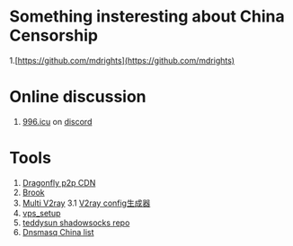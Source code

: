 # Something insteresting about China Censorship

1.[https://github.com/mdrights](https://github.com/mdrights)

# Online discussion

1. [996.icu](https://github.com/996icu/996.ICU) on [discord](https://github.com/996icu/996.ICU/issues/9677)


# Tools

1. [Dragonfly p2p CDN](https://github.com/dragonflyoss/Dragonfly)
2. [Brook](https://github.com/txthinking/brook)
3. [Multi V2ray](https://github.com/Jrohy/multi-v2ray)
  3.1 [V2ray config生成器](https://intmainreturn0.com/v2ray-config-gen)
4. [vps_setup](https://github.com/hongwenjun/vps_setup)
5. [teddysun shadowsocks repo](https://github.com/teddysun/shadowsocks_install)
6. [Dnsmasq China list](https://github.com/felixonmars/dnsmasq-china-list)

